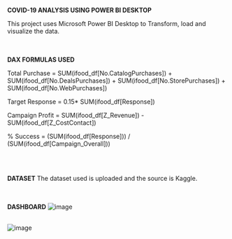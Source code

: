 **COVID-19 ANALYSIS USING POWER BI DESKTOP**

This project uses Microsoft Power BI Desktop to Transform, load and visualize the data.<br/>
<br/>
<br/>

**DAX FORMULAS USED**

Total Purchase = SUM(ifood_df[No.CatalogPurchases]) + SUM(ifood_df[No.DealsPurchases]) + SUM(ifood_df[No.StorePurchases]) + SUM(ifood_df[No.WebPurchases])

Target Response = 0.15* SUM(ifood_df[Response])

Campaign Profit = SUM(ifood_df[Z_Revenue]) - SUM(ifood_df[Z_CostContact])

% Success = (SUM(ifood_df[Response])) / (SUM(ifood_df[Campaign_Overall]))

<br/>
<br/>

**DATASET**
The dataset used is uploaded and the source is Kaggle.<br/>
<br/>
<br/>

**DASHBOARD**
![image](https://github.com/Vedanth-19/Marketing-Campaign-Analysis-using-Power-BI/assets/172228985/53193726-6600-4d7c-a980-120eeb712bec)<br/>
<br/>

![image](https://github.com/Vedanth-19/Marketing-Campaign-Analysis-using-Power-BI/assets/172228985/aa571096-a460-4845-bead-b52e3fa9b1a1)
